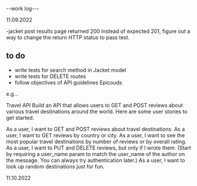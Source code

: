 --work log--- 

11.09.2022 
 
 -jacket post results page returned 200 instead of expected 201, figure out a way to change the return HTTP status to pass test. 
 

 to do 
 ------
- write tests for search method in Jacket model 
- write tests for DELETE routes 
- follow objectives of API guidelines Epicouds 

e.g...

Travel API
Build an API that allows users to GET and POST reviews about various travel destinations around the world. Here are some user stories to get started.

As a user, I want to GET and POST reviews about travel destinations.
As a user, I want to GET reviews by country or city.
As a user, I want to see the most popular travel destinations by number of reviews or by overall rating.
As a user, I want to PUT and DELETE reviews, but only if I wrote them. (Start by requiring a user_name param to match the user_name of the author on the message. You can always try authentication later.)
As a user, I want to look up random destinations just for fun.

11.10.2022